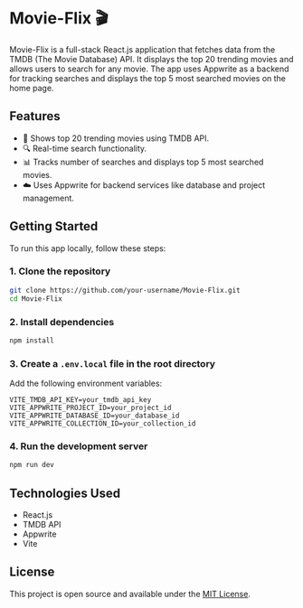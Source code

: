 
# Movie-Flix 🎬

Movie-Flix is a full-stack React.js application that fetches data from the TMDB (The Movie Database) API. It displays the top 20 trending movies and allows users to search for any movie. The app uses Appwrite as a backend for tracking searches and displays the top 5 most searched movies on the home page.

## Features

- 🎥 Shows top 20 trending movies using TMDB API.
- 🔍 Real-time search functionality.
- 📊 Tracks number of searches and displays top 5 most searched movies.
- ☁️ Uses Appwrite for backend services like database and project management.

## Getting Started

To run this app locally, follow these steps:

### 1. Clone the repository

```bash
git clone https://github.com/your-username/Movie-Flix.git
cd Movie-Flix
```

### 2. Install dependencies

```bash
npm install
```

### 3. Create a `.env.local` file in the root directory

Add the following environment variables:

```env
VITE_TMDB_API_KEY=your_tmdb_api_key
VITE_APPWRITE_PROJECT_ID=your_project_id
VITE_APPWRITE_DATABASE_ID=your_database_id
VITE_APPWRITE_COLLECTION_ID=your_collection_id
```

### 4. Run the development server

```bash
npm run dev
```

## Technologies Used

- React.js
- TMDB API
- Appwrite
- Vite

## License

This project is open source and available under the [MIT License](LICENSE).
